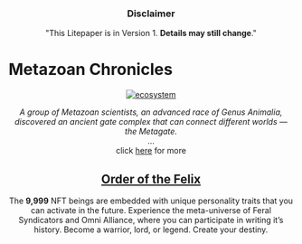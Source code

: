 <center>

### Disclaimer

"This Litepaper is in Version 1. **Details may still change**."

</center>

# Metazoan Chronicles

<center>
<a href="../../../assets/images/metazoan-banner.png" target="blank"><img src="../../../assets/images/metazoan-banner.png" alt="ecosystem"></a>

<i>A group of Metazoan scientists, an advanced race of Genus Animalia, discovered an ancient gate complex that can connect different worlds — the Metagate.</i>
</br>
...
</br>
click <a href="https://www.metadhana.io/metazoan#factions" target="_blank">here</a> for more

## <a href="https://www.metadhana.io/metazoan" target="_blank">Order of the Felix</a>

The **9,999** NFT beings are embedded with unique personality traits that you can activate in the future. Experience the meta-universe of Feral Syndicators and Omni Alliance, where you can participate in writing it’s history. Become a warrior, lord, or legend. Create your destiny.

</center>

